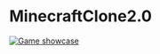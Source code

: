 # MinecraftClone2.0
[![Game showcase](http://img.youtube.com/vi/dhI2U1GPwTo/0.jpg)](http://www.youtube.com/watch?v=dhI2U1GPwTo "Showcase")
